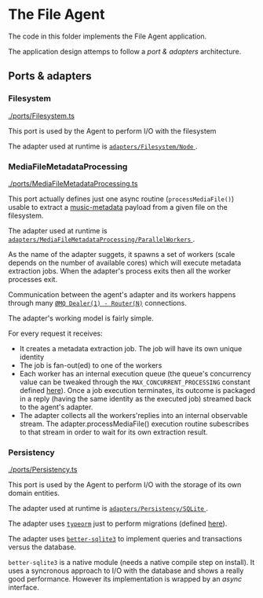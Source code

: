 # The File Agent

The code in this folder implements the File Agent application.

The application design attemps to follow a _port & adapters_ architecture.

## Ports & adapters

### Filesystem

[./ports/Filesystem.ts](./ports/Filesystem.ts)

This port is used by the Agent to perform I/O with the filesystem

The adapter used at runtime is [`adapters/Filesystem/Node` ](./adapters/Filesystem/Node).

### MediaFileMetadataProcessing

[./ports/MediaFileMetadataProcessing.ts](./ports/MediaFileMetadataProcessing.ts)

This port actually defines just one async routine (`processMediaFile()`) usable to extract a [music-metadata](https://github.com/Borewit/music-metadata) payload from a given file on the filesystem.

The adapter used at runtime is [`adapters/MediaFileMetadataProcessing/ParallelWorkers` ](./adapters/MediaFileMetadataProcessing/ParallelWorkers).

As the name of the adapter suggets, it spawns a set of workers (scale depends on the number of available cores) which will execute metadata extraction jobs.
When the adapter's process exits then all the worker processes exit.

Communication between the agent's adapter and its workers happens through many [`ØMQ Dealer(1) - Router(N)`](https://zeromq.org/) connections.

The adapter's working model is fairly simple.

For every request it receives:

- It creates a metadata extraction job. The job will have its own unique identity
- The job is fan-out(ed) to one of the workers
- Each worker has an internal execution queue (the queue's concurrency value can be tweaked through the `MAX_CONCURRENT_PROCESSING` constant defined [here](./adapters/MediaFileMetadataProcessing/ParallelWorkers/Worker/ExecutionQueue/index.ts)). Once a job execution terminates, its outcome is packaged in a reply (having the same identity as the executed job) streamed back to the agent's adapter.
- The adapter collects all the workers'replies into an internal observable stream.
  The adapter.processMediaFile() execution routine subescribes to that stream in order to wait for its own extraction result.

### Persistency

[./ports/Persistency.ts](./ports/Persistency.ts)

This port is used by the Agent to perform I/O with the storage of its own domain entities.

The adapter used at runtime is [`adapters/Persistency/SQLite` ](./adapters/Persistency/SQLite).

The adapter uses [`typeorm`](https://www.npmjs.com/package/typeorm) just to perform migrations (defined [here](./adapters/Persistency/SQLite/migrations)).

The adapter uses [`better-sqlite3`](https://www.npmjs.com/package/better-sqlite3) to implement queries and transactions versus the database.

`better-sqlite3` is a native module (needs a native compile step on install). It uses a syncronous approach to I/O with the database and shows a really good performance. However its implementation is wrapped by an _async_ interface.

